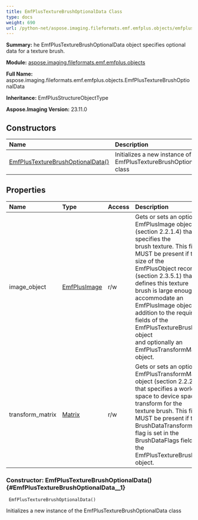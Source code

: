 ```yaml
---
title: EmfPlusTextureBrushOptionalData Class
type: docs
weight: 690
url: /python-net/aspose.imaging.fileformats.emf.emfplus.objects/emfplustexturebrushoptionaldata/
---
```


**Summary:** he EmfPlusTextureBrushOptionalData object specifies optional data for a texture brush.

**Module:** [aspose.imaging.fileformats.emf.emfplus.objects](/imaging/python-net/aspose.imaging.fileformats.emf.emfplus.objects/)

**Full Name:** aspose.imaging.fileformats.emf.emfplus.objects.EmfPlusTextureBrushOptionalData

**Inheritance:** EmfPlusStructureObjectType

**Aspose.Imaging Version:** 23.11.0

## **Constructors**
| **Name** | **Description** |
| :- | :- |
| [EmfPlusTextureBrushOptionalData()](#EmfPlusTextureBrushOptionalData__1) | Initializes a new instance of the EmfPlusTextureBrushOptionalData class |
## **Properties**
| **Name** | **Type** | **Access** | **Description** |
| :- | :- | :- | :- |
| image_object | [EmfPlusImage](/imaging/python-net/aspose.imaging.fileformats.emf.emfplus.objects/emfplusimage) | r/w | Gets or sets an optional EmfPlusImage object (section 2.2.1.4) that specifies the<br/>            brush texture. This field MUST be present if the size of the <br/>            EmfPlusObject record (section 2.3.5.1) that defines this texture <br/>            brush is large enough to accommodate an EmfPlusImage object in <br/>            addition to the required fields of the EmfPlusTextureBrushData object <br/>            and optionally an EmfPlusTransformMatrix object. |
| transform_matrix | [Matrix](/imaging/python-net/aspose.imaging/matrix) | r/w | Gets or sets an optional EmfPlusTransformMatrix object (section 2.2.2.47) <br/>            that specifies a world space to device space transform for the<br/>             texture brush. This field MUST be present if the BrushDataTransform <br/>            flag is set in the BrushDataFlags field of the EmfPlusTextureBrushData object. |


### Constructor: EmfPlusTextureBrushOptionalData() {#EmfPlusTextureBrushOptionalData__1}


```
 EmfPlusTextureBrushOptionalData() 
```

Initializes a new instance of the EmfPlusTextureBrushOptionalData class

